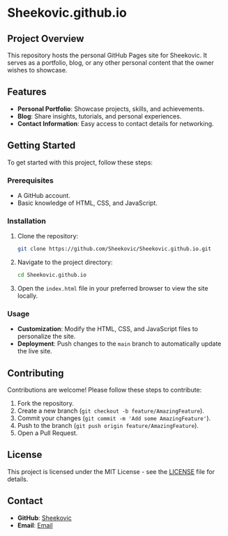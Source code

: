 # Sheekovic.github.io

## Project Overview
This repository hosts the personal GitHub Pages site for Sheekovic. It serves as a portfolio, blog, or any other personal content that the owner wishes to showcase.

## Features
- **Personal Portfolio**: Showcase projects, skills, and achievements.
- **Blog**: Share insights, tutorials, and personal experiences.
- **Contact Information**: Easy access to contact details for networking.

## Getting Started
To get started with this project, follow these steps:

### Prerequisites
- A GitHub account.
- Basic knowledge of HTML, CSS, and JavaScript.

### Installation
1. Clone the repository:
   ```bash
   git clone https://github.com/Sheekovic/Sheekovic.github.io.git
   ```
2. Navigate to the project directory:
   ```bash
   cd Sheekovic.github.io
   ```
3. Open the `index.html` file in your preferred browser to view the site locally.

### Usage
- **Customization**: Modify the HTML, CSS, and JavaScript files to personalize the site.
- **Deployment**: Push changes to the `main` branch to automatically update the live site.

## Contributing
Contributions are welcome! Please follow these steps to contribute:
1. Fork the repository.
2. Create a new branch (`git checkout -b feature/AmazingFeature`).
3. Commit your changes (`git commit -m 'Add some AmazingFeature'`).
4. Push to the branch (`git push origin feature/AmazingFeature`).
5. Open a Pull Request.

## License
This project is licensed under the MIT License - see the [LICENSE](LICENSE) file for details.

## Contact
- **GitHub**: [Sheekovic](https://github.com/Sheekovic)
- **Email**: [Email](mailto:sheekovic@gmail.com)